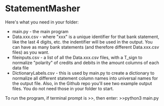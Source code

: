 # StatementMasher

Here's what you need in your folder:

* main.py - the main program
* Data.xxx.csv - where "xxx" is a unique identifier for that bank statement, like the last 4 digits, etc. the indentifier will be used in the output.
You can have as many bank statements (and therefore different Data.xxx.csv files) as you want. 
* fileinputs.csv - a list of all the Data.xxx.csv files, with a T_sign to normalize "polarity" of credits and debits in the amount columns of each data file
* DictionaryLabels.csv - this is used by main.py to create a dictionary to normalize all different statement column names into universal names for the output file.
Also, in the Github repo you'll see two example output files. You do not need those in your folder to start. 

To run the program, if terminal prompt is >>, then enter:   >>python3 main.py

